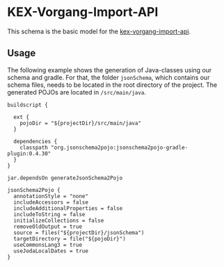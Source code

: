 # KEX-Vorgang-Import-API

This schema is the basic model for the [kex-vorgang-import-api](https://github.com/europace/kex-vorgang-import-api).

## Usage

The following example shows the generation of Java-classes using our schema and gradle. 
For that, the folder `jsonSchema`, which contains our schema files, needs to be located in the root directory of the project. The generated POJOs are located in `/src/main/java`.

```
buildscript {

  ext {
    pojoDir = "${projectDir}/src/main/java"
  }

  dependencies {
    classpath "org.jsonschema2pojo:jsonschema2pojo-gradle-plugin:0.4.30"
  }
}

jar.dependsOn generateJsonSchema2Pojo

jsonSchema2Pojo {
  annotationStyle = "none"
  includeAccessors = false
  includeAdditionalProperties = false
  includeToString = false
  initializeCollections = false
  removeOldOutput = true
  source = files("${projectDir}/jsonSchema")
  targetDirectory = file("${pojoDir}")
  useCommonsLang3 = true
  useJodaLocalDates = true
}
```
